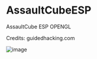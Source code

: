 # AssaultCubeESP


AssaultCube ESP OPENGL

Credits: guidedhacking.com

![image](https://user-images.githubusercontent.com/88996806/165745140-9177f52a-7eeb-4e71-ad3f-82e9ecd46913.png)
